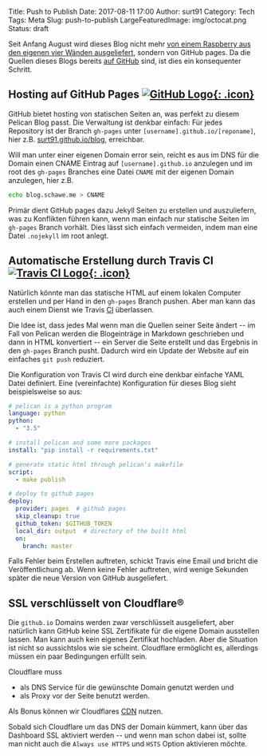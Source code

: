 Title: Push to Publish
Date: 2017-08-11 17:00
Author: surt91
Category: Tech
Tags: Meta
Slug: push-to-publish
LargeFeaturedImage: img/octocat.png
Status: draft


Seit Anfang August wird dieses Blog nicht mehr
[von einem Raspberry aus den eigenen vier Wänden ausgeliefert]({filename}/blogumzug.md),
sondern von GitHub pages. Da die Quellen dieses Blogs bereits [auf GitHub](https://github.com/surt91/blog)
sind, ist dies ein konsequenter Schritt.


## Hosting auf GitHub Pages [![GitHub Logo]({filename}/img/octocat.png){: .icon}](https://github.com/)

GitHub bietet hosting von statischen Seiten an, was perfekt zu diesem Pelican
Blog passt. Die Verwaltung ist denkbar einfach: Für jedes Repository ist der
Branch `gh-pages` unter `[username].github.io/[reponame]`, hier z.B.
[surt91.github.io/blog](https://surt91.github.io/blog), erreichbar.

Will man unter einer eigenen Domain error sein, reicht es aus im DNS für die
Domain einen CNAME Eintrag auf `[username].github.io` anzulegen und im root des
`gh-pages` Branches eine Datei `CNAME` mit der eigenen Domain anzulegen, hier z.B.

``` bash
echo blog.schawe.me > CNAME
```

Primär dient GitHub pages dazu Jekyll Seiten zu erstellen und auszuliefern, was
zu Konflikten führen kann, wenn man einfach nur statische Seiten im `gh-pages`
Branch vorhält. Dies lässt sich einfach vermeiden, indem man eine Datei
`.nojekyll` im root anlegt.


## Automatische Erstellung durch Travis CI [![Travis CI Logo]({filename}/img/travis.png){: .icon}](https://travis-ci.org/)

Natürlich könnte man das statische HTML auf einem lokalen Computer erstellen
und per Hand in den `gh-pages` Branch pushen. Aber man kann das auch einem
Dienst wie Travis [CI](https://de.wikipedia.org/wiki/Kontinuierliche_Integration)
überlassen.

Die Idee ist, dass jedes Mal wenn man die Quellen seiner Seite ändert -- im
Fall von Pelican werden die Blogeinträge in Markdown geschrieben und dann in
HTML konvertiert -- ein Server die Seite erstellt und das Ergebnis in den
`gh-pages` Branch pusht. Dadurch wird ein Update der Website auf ein einfaches
`git push` reduziert.

Die Konfiguration von Travis CI wird durch eine denkbar einfache YAML Datei
definiert.
Eine (vereinfachte) Konfiguration für dieses Blog sieht beispielsweise so aus:

``` yaml
# pelican is a python program
language: python
python:
  - "3.5"

# install pelican and some more packages
install: "pip install -r requirements.txt"

# generate static html through pelican's makefile
script:
  - make publish

# deploy to github pages
deploy:
  provider: pages  # github pages
  skip_cleanup: true
  github_token: $GITHUB_TOKEN
  local_dir: output  # directory of the built html
  on:
    branch: master
```

Falls Fehler beim Erstellen auftreten, schickt Travis eine Email und bricht die
Veröffentlichung ab. Wenn keine Fehler auftreten, wird wenige Sekunden später
die neue Version von GitHub ausgeliefert.


## SSL verschlüsselt von Cloudflare®

Die `github.io` Domains werden zwar verschlüsselt ausgeliefert, aber natürlich
kann GitHub keine SSL Zertifikate für die eigene Domain ausstellen lassen.
Man kann auch kein eigenes Zertifikat hochladen. Aber die Situation ist nicht
so aussichtslos wie sie scheint. Cloudflare ermöglicht es, allerdings müssen
ein paar Bedingungen erfüllt sein.

Cloudflare muss

* als DNS Service für die gewünschte Domain genutzt werden und
* als Proxy vor der Seite benutzt werden.

Als Bonus können wir Cloudflares [CDN](https://de.wikipedia.org/wiki/Content_Delivery_Network)
nutzen.

Sobald sich Cloudflare um das DNS der Domain kümmert, kann über das Dashboard
SSL aktiviert werden -- und wenn man schon dabei ist, sollte man nicht auch die
`Always use HTTPS` und `HSTS` Option aktivieren möchte.
